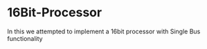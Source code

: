 # 16Bit-Processor
In this we attempted to implement a 16bit processor with Single Bus functionality 

